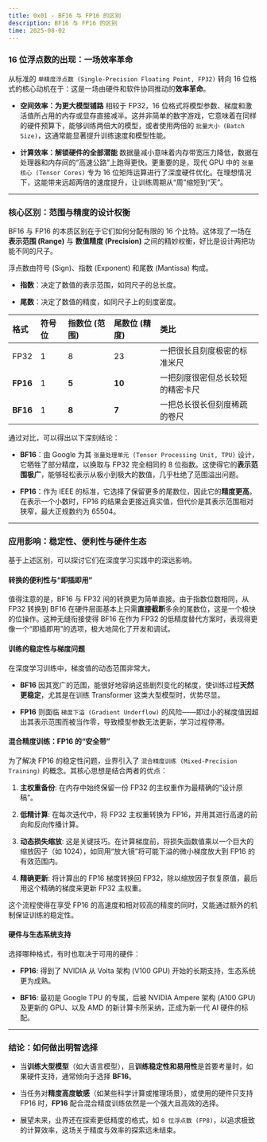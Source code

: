 ```yaml
---
title: 0x01 - BF16 与 FP16 的区别
description: BF16 与 FP16 的区别
time: 2025-08-02
---
```




### 16 位浮点数的出现：一场效率革命

从标准的 `单精度浮点数 (Single-Precision Floating Point, FP32)` 转向 16 位格式的核心动机在于：这是一场由硬件和软件协同推动的**效率革命**。

* **空间效率：为更大模型铺路**
  相较于 FP32，16 位格式将模型参数、梯度和激活值所占用的内存或显存直接减半。这并非简单的数字游戏，它意味着在同样的硬件预算下，能够训练两倍大的模型，或者使用两倍的 `批量大小 (Batch Size)`，这通常能显著提升训练速度和模型性能。

* **计算效率：解锁硬件的全部潜能**
  数据量减小意味着内存带宽压力降低，数据在处理器和内存间的“高速公路”上跑得更快。更重要的是，现代 GPU 中的 `张量核心 (Tensor Cores)` 专为 16 位矩阵运算进行了深度硬件优化。在理想情况下，这能带来远超两倍的速度提升，让训练周期从“周”缩短到“天”。

---

### 核心区别：范围与精度的设计权衡

BF16 与 FP16 的本质区别在于它们如何分配有限的 16 个比特。这体现了一场在 **表示范围 (Range)** 与 **数值精度 (Precision)** 之间的精妙权衡，好比是设计两把功能不同的尺子。

浮点数由符号 (Sign)、指数 (Exponent) 和尾数 (Mantissa) 构成。

* **指数**：决定了数值的表示范围，如同尺子的总长度。

* **尾数**：决定了数值的精度，如同尺子上的刻度密度。

| 格式 | 符号位 | 指数位 (范围) | 尾数位 (精度) | 类比 |
| :--- | :--- | :--- | :--- | :--- |
| FP32 | 1 | 8 | 23 | 一把很长且刻度极密的标准米尺 |
| **FP16** | 1 | **5** | **10** | 一把刻度很密但总长较短的精密卡尺 |
| **BF16** | 1 | **8** | **7** | 一把总长很长但刻度稀疏的卷尺 |

通过对比，可以得出以下深刻结论：

* **BF16**：由 Google 为其 `张量处理单元 (Tensor Processing Unit, TPU)` 设计，它牺牲了部分精度，以换取与 FP32 完全相同的 8 位指数。这使得它的**表示范围极广**，能够轻松表示从极小到极大的数值，几乎杜绝了范围溢出问题。

* **FP16**：作为 IEEE 的标准，它选择了保留更多的尾数位，因此它的**精度更高**。在表示一个小数时，FP16 的结果会更接近真实值，但代价是其表示范围相对狭窄，最大正规数约为 65504。

---

### 应用影响：稳定性、便利性与硬件生态

基于上述区别，可以探讨它们在深度学习实践中的深远影响。

#### 转换的便利性与“即插即用”

值得注意的是，BF16 与 FP32 间的转换更为简单直接。由于指数位数相同，从 FP32 转换到 BF16 在硬件层面基本上只需**直接截断**多余的尾数位，这是一个极快的位操作。这种无缝衔接使得 BF16 在作为 FP32 的低精度替代方案时，表现得更像一个“即插即用”的选项，极大地简化了开发和调试。

#### 训练的稳定性与梯度问题

在深度学习训练中，梯度值的动态范围非常大。

* **BF16** 因其宽广的范围，能很好地容纳这些剧烈变化的梯度，使训练过程**天然更稳定**，尤其是在训练 Transformer 这类大型模型时，优势尽显。

* **FP16** 则面临 `梯度下溢 (Gradient Underflow)` 的风险——即过小的梯度值因超出其表示范围而被当作零，导致模型参数无法更新，学习过程停滞。

#### 混合精度训练：FP16 的“安全带”

为了解决 FP16 的稳定性问题，业界引入了 `混合精度训练 (Mixed-Precision Training)` 的概念。其核心思想是结合两者的优点：

1. **主权重备份**: 在内存中始终保留一份 FP32 的主权重作为最精确的“设计原稿”。

2. **低精计算**: 在每次迭代中，将 FP32 主权重转换为 FP16，并用其进行高速的前向和反向传播计算。

3. **动态损失缩放**: 这是关键技巧。在计算梯度前，将损失函数值乘以一个巨大的缩放因子（如 1024），如同用“放大镜”将可能下溢的微小梯度放大到 FP16 的有效范围内。

4. **精确更新**: 将计算出的 FP16 梯度转换回 FP32，除以缩放因子恢复原值，最后用这个精确的梯度来更新 FP32 主权重。

这个流程使得在享受 FP16 的高速度和相对较高的精度的同时，又能通过额外的机制保证训练的稳定性。

#### 硬件与生态系统支持

选择哪种格式，有时也取决于可用的硬件：

* **FP16**: 得到了 NVIDIA 从 Volta 架构 (V100 GPU) 开始的长期支持，生态系统更为成熟。

* **BF16**: 最初是 Google TPU 的专属，后被 NVIDIA Ampere 架构 (A100 GPU) 及更新的 GPU、以及 AMD 的新计算卡所采纳，正成为新一代 AI 硬件的标配。

---

### 结论：如何做出明智选择

* 当**训练大型模型**（如大语言模型），且**训练稳定性和易用性**是首要考量时，如果硬件支持，通常倾向于选择 **BF16**。

* 当任务对**精度高度敏感**（如某些科学计算或推理场景），或使用的硬件只支持 FP16 时，**FP16** 配合混合精度训练依然是一个强大且高效的选择。

* 展望未来，业界还在探索更低精度的格式，如 `8 位浮点数 (FP8)`，以追求极致的计算效率，这场关于精度与效率的探索远未结束。